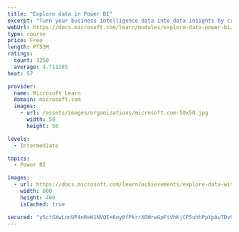 ```yaml
---
title: "Explore data in Power BI"
excerpt: "Turn your business intelligence data into data insights by creating and configuring Power BI dashboards."
webUrl: https://docs.microsoft.com/learn/modules/explore-data-power-bi/
type: course
price: Free
length: PT53M
ratings:
  count: 3250
  average: 4.711385
heat: 57

provider:
  name: Microsoft Learn
  domain: microsoft.com
  images:
    - url: /assets/images/organizations/microsoft.com-50x50.jpg
      width: 50
      height: 50

levels:
  - Intermediate

topics:
  - Power BI

images:
  - url: https://docs.microsoft.com/learn/achievements/explore-data-with-power-bi-desktop-social.png
    width: 800
    height: 400
    isCached: true

secured: "y5ctSXwLnnUP4nReH1NVQI+6ny0fPkrrXOHrwGpFtVhKjCP5uhhPpYpAvTDv9xEl/97WQGoSDvipYI+d0j1A3bT2fzoM9uRiooyG4hdn9+6O/3jaiVhb5/l58+Sf8H+jYI10W03WDf0muozdEOXX/DC/dqP8X5a55Rr+RWaoRM7DZclIel7dY+wDoJYUQG1cfLCGmYUFYroUclhLAwPyxGtBJiypRSfTj3EMMiwIi7QKANtxn7GLdkDzFiMnLKoqh9+uWAitNgK5obNz8GexccqPLH32hMApvhP5IWMd2WM4ZpfVLNFyweWb5urEYkzEMGLHwvJGF3+/BFkOSR9Wav+ndSJZAOIfCJ8/4uxrQLG9XD4AoGluryGOW0SYYdGC86ZOcHpmEh3sN1irLP/PUEsgCCmDbQbRlOd8xFVgzrs=;cCqR7uH/4G+0/1j/1uwUtA=="
---
```


